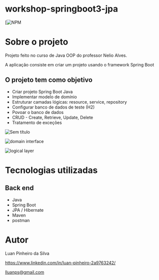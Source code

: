 # workshop-springboot3-jpa

[![NPM](https://github.com/lluanps/workshop-springboot3-jpa/blob/main/LICENSE) 

# Sobre o projeto


Projeto feito no curso de Java OOP do professor Nelio Alves.

A aplicação consiste em criar um projeto usando o framework Spring Boot

## O projeto tem como objetivo

* Criar projeto Spring Boot Java
* Implementar modelo de domínio
* Estruturar camadas lógicas: resource, service, repository
* Configurar banco de dados de teste (H2)
* Povoar o banco de dados
* CRUD - Create, Retrieve, Update, Delete
* Tratamento de exceções 

![Sem título](https://user-images.githubusercontent.com/112667015/208173782-856860b5-1014-40ba-b981-dcc9ca3c4f73.png)

![domain interface](https://user-images.githubusercontent.com/112667015/208174071-b62fff96-906b-4437-bfe8-791765ec1702.png)

![logical layer](https://user-images.githubusercontent.com/112667015/208174739-98e6b107-0757-4ef0-92da-398dca6432e0.png)



# Tecnologias utilizadas
## Back end
- Java
- Spring Boot
- JPA / Hibernate
- Maven
- postman

# Autor

Luan Pinheiro da Silva

https://www.linkedin.com/in/luan-pinheiro-2a9763242/

lluanps@gmail.com

